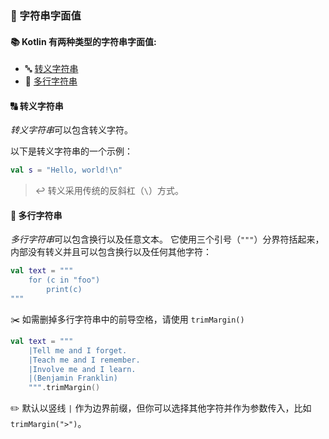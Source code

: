 ### 🧵 字符串字面值

#### 📚 Kotlin 有两种类型的字符串字面值:

* 🔤 [转义字符串](#转义字符串)
* 📜 [多行字符串](#多行字符串)

#### 🔠 转义字符串

*转义字符串*可以包含转义字符。

以下是转义字符串的一个示例：

```kotlin
val s = "Hello, world!\n"
```

> ↩️ 转义采用传统的反斜杠（`\`）方式。

#### 📜 多行字符串

*多行字符串*可以包含换行以及任意文本。 它使用三个引号（`"""`）分界符括起来，内部没有转义并且可以包含换行以及任何其他字符：

```kotlin
val text = """
    for (c in "foo")
        print(c)
"""
```

✂️ 如需删掉多行字符串中的前导空格，请使用 `trimMargin()`

```kotlin
val text = """
    |Tell me and I forget.
    |Teach me and I remember.
    |Involve me and I learn.
    |(Benjamin Franklin)
    """.trimMargin()
```

✏️ 默认以竖线 `|` 作为边界前缀，但你可以选择其他字符并作为参数传入，比如 `trimMargin(">")`。
